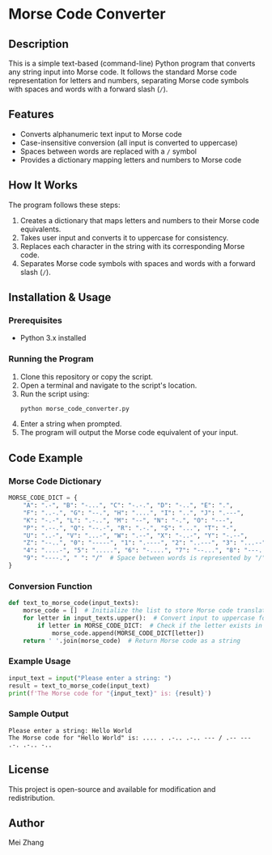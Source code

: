 # Morse Code Converter

## Description
This is a simple text-based (command-line) Python program that converts any string input into Morse code. It follows the standard Morse code representation for letters and numbers, separating Morse code symbols with spaces and words with a forward slash (`/`).

## Features
- Converts alphanumeric text input to Morse code
- Case-insensitive conversion (all input is converted to uppercase)
- Spaces between words are replaced with a `/` symbol
- Provides a dictionary mapping letters and numbers to Morse code

## How It Works
The program follows these steps:
1. Creates a dictionary that maps letters and numbers to their Morse code equivalents.
2. Takes user input and converts it to uppercase for consistency.
3. Replaces each character in the string with its corresponding Morse code.
4. Separates Morse code symbols with spaces and words with a forward slash (`/`).

## Installation & Usage
### Prerequisites
- Python 3.x installed

### Running the Program
1. Clone this repository or copy the script.
2. Open a terminal and navigate to the script's location.
3. Run the script using:
   ```bash
   python morse_code_converter.py
   ```
4. Enter a string when prompted.
5. The program will output the Morse code equivalent of your input.

## Code Example
### Morse Code Dictionary
```python
MORSE_CODE_DICT = {
    "A": ".-", "B": "-...", "C": "-.-.", "D": "-..", "E": ".",
    "F": "..-.", "G": "--.", "H": "....", "I": "..", "J": ".---",
    "K": "-.-", "L": ".-..", "M": "--", "N": "-.", "O": "---",
    "P": ".--.", "Q": "--.-", "R": ".-.", "S": "...", "T": "-",
    "U": "..-", "V": "...-", "W": ".--", "X": "-..-", "Y": "-.--",
    "Z": "--..", "0": "-----", "1": ".----", "2": "..---", "3": "...--",
    "4": "....-", "5": ".....", "6": "-....", "7": "--...", "8": "---..",
    "9": "----.", " ": "/"  # Space between words is represented by "/"
}
```

### Conversion Function
```python
def text_to_morse_code(input_texts):
    morse_code = []  # Initialize the list to store Morse code translations
    for letter in input_texts.upper():  # Convert input to uppercase for consistency
        if letter in MORSE_CODE_DICT:  # Check if the letter exists in dictionary
            morse_code.append(MORSE_CODE_DICT[letter])
    return ' '.join(morse_code)  # Return Morse code as a string
```

### Example Usage
```python
input_text = input("Please enter a string: ")
result = text_to_morse_code(input_text)
print(f'The Morse code for "{input_text}" is: {result}')
```

### Sample Output
```
Please enter a string: Hello World
The Morse code for "Hello World" is: .... . .-.. .-.. --- / .-- --- .-. .-.. -..
```

## License
This project is open-source and available for modification and redistribution.

## Author
Mei Zhang

